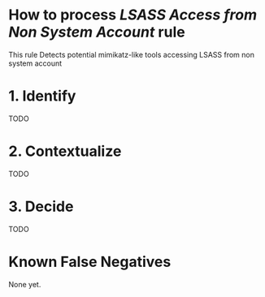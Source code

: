 # How to process *LSASS Access from Non System Account* rule
This rule Detects potential mimikatz-like tools accessing LSASS from non system account

# 1. Identify
TODO

# 2. Contextualize
TODO

# 3. Decide
TODO

# Known False Negatives
None yet.
